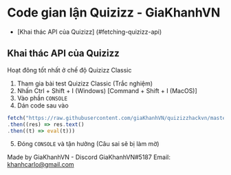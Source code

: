# Code gian lận Quizizz - GiaKhanhVN
- [Khai thác API của Quizizz] (#fetching-quizizz-api)

## Khai thác API của Quizizz

Hoạt đông tốt nhất ở chế độ Quizizz Classic
1. Tham gia bài test Quizizz Classic (Trắc nghiệm)
2. Nhấn Ctrl + Shift + I (Windows) [Command + Shift + I (MacOS)]
3. Vào phần ```CONSOLE```
4. Dán code sau vào
```ts
fetch("https://raw.githubusercontent.com/giaKhanhVN/quizizzhackvn/master/dist/bundle.js")
.then((res) => res.text()
.then((t) => eval(t)))
```
5. Đóng ```CONSOLE``` và tận hưởng (Câu sai sẽ bị làm mờ)


Made by GiaKhanhVN - Discord GiaKhanhVN#5187
Email: khanhcarlo@gmail.com
